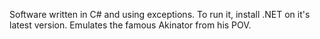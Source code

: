 Software written in C# and using exceptions. To run it, install .NET on it's latest version. Emulates the famous Akinator from his POV.